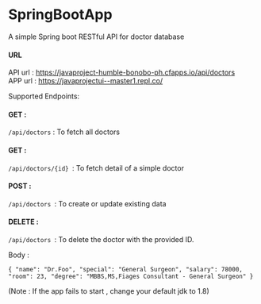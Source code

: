 # SpringBootApp

A simple Spring boot RESTful  API for doctor database


#### URL 
API url   : https://javaproject-humble-bonobo-ph.cfapps.io/api/doctors
<br>
APP url  :  https://javaprojectui--master1.repl.co/


Supported Endpoints:

#### GET : 
`/api/doctors` : To fetch all doctors

#### GET : 
`/api/doctors/{id} `: To fetch detail of a simple doctor

#### POST : 
`/api/doctors `: To create or update existing data

#### DELETE : 
`/api/doctors `: To delete the doctor with the provided ID.


Body :

`{
    "name": "Dr.Foo",
    "special": "General Surgeon",
    "salary": 78000,
    "room": 23,
    "degree": "MBBS,MS,Fiages Consultant - General Surgeon"
}`


(Note : If the app fails to start , change your default jdk to 1.8)


